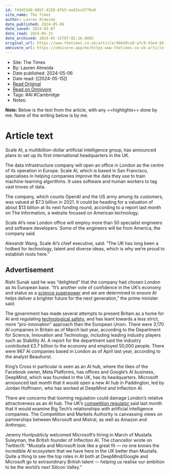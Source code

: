 ```yaml
---
id: f4d453d0-905f-4158-87b5-ee82ec6776a9
site_name: The Times
author: Lauren Almeida
date_published: 2024-05-06
date_saved: 2024-05-07
date_read: 2024-05-15
date_archived: 2024-05-15T07:02:26.000Z
original_url: https://www.thetimes.co.uk/article/966d9ca9-afc9-43e4-9b78-90da48e81bf2?shareToken=b663512a2fc9c9fd3ade2770c4f8c4db
omnivore_url: https://omnivore.app/me/https-www-thetimes-co-uk-article-966-d-9-ca-9-afc-9-43-e-4-9-b-7-18f51e292dd
---
```


 - Site: The Times
 - By: Lauren Almeida
 - Date published: 2024-05-06
 - Date read: [[2024-05-15]]
 - [Read Original](https://www.thetimes.co.uk/article/966d9ca9-afc9-43e4-9b78-90da48e81bf2?shareToken=b663512a2fc9c9fd3ade2770c4f8c4db)
 - [Read on Omnivore](https://omnivore.app/me/https-www-thetimes-co-uk-article-966-d-9-ca-9-afc-9-43-e-4-9-b-7-18f51e292dd)
 - Tags:  #AI  #Cambridge 
 - Notes: 

**Note:** Below is the text from the article, with any ==highlights== done by me. None of the writing below is by me.

# Article text
Scale AI, a multibillion-dollar artificial intelligence group, has announced plans to set up its first international headquarters in the UK. 

The data infrastructure company will open an office in London as the centre of its operation in Europe. Scale AI, which is based in San Francisco, specialises in helping companies improve the data they use to train machine-learning algorithms. It uses software and human workers to tag vast troves of data. 

The company, which counts OpenAI and the US army among its customers, was valued at $7.3 billion in 2021\. It could be heading for a valuation of about $13 billion at its next funding round, according to a report last month on The Information, a website focused on American technology. 

Scale AI’s new London office will employ more than 50 specialist engineers and software developers. Some of the engineers will be from America, the company said. 

Alexandr Wang, Scale AI’s chief executive, said: “The UK has long been a hotbed for technology, talent and diverse ideas, which is why we’re proud to establish roots here.” 

## Advertisement

Rishi Sunak said he was “delighted” that the company had chosen London as its European base. “It’s another vote of confidence in the UK’s economy and status as a [science superpower](https://www.thetimes.co.uk/article/how-to-make-britain-a-science-superpower-by-the-superbrains-xj8crswz6) and we are determined to ensure AI helps deliver a brighter future for the next generation,” the prime minister said.

The government has made several attempts to present Britain as a home for AI and regulating [ technological safety](https://www.thetimes.co.uk/article/copyright-being-eroded-by-lack-of-action-to-control-ai-say-lords-lgnvkmw60), and has leant towards a less strict, more “pro-innovation” approach than the European Union. There were 3,170 AI companies in Britain as of March last year, according to the Department for Science, Innovation and Technology, including leading industry players such as Stability AI. A report for the department said the industry contributed £3.7 billion to the economy and employed 50,000 people. There were 967 AI companies based in London as of April last year, according to the analyst Beauhurst. 

King’s Cross in particular is seen as an AI hub, where the likes of the Facebook owner, Meta Platforms, has offices and Google’s AI business, DeepMind, which was founded in the UK, has its headquarters. Microsoft announced last month that it would open a new AI hub in Paddington, led by Jordan Hoffmann, who has worked at DeepMind and Inflection AI. 

There are concerns that looming regulation could damage London’s relative attractiveness as an AI hub. The UK’s [competition regulator ](https://www.thetimes.co.uk/article/big-techs-ai-dominance-a-real-concern-says-competition-watchdog-l39q83jfv)said last month that it would examine Big Tech’s relationships with artificial intelligence companies. The Competition and Markets Authority is canvassing views on partnerships between Microsoft and Mistral, as well as Amazon and Anthropic.

Jeremy Huntpublicly welcomed Microsoft’s hiring in March of Mustafa Suleyman, the British founder of Inflection AI. The chancellor wrote on Twitter/X: “Mustafa and Microsoft look like a great fit — no one knows the incredible AI ecosystem that we have here in the UK better than Mustafa. Quite a thing to see the top roles in AI both at DeepMind/Google and Microsoft go to extraordinary British talent — helping us realise our ambition to be the world’s next Silicon Valley.”

